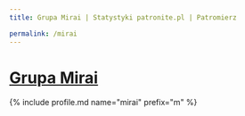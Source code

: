 ```yaml
---
title: Grupa Mirai | Statystyki patronite.pl | Patromierz

permalink: /mirai
---
```


# [Grupa Mirai](https://patronite.pl/mirai)

{% include profile.md name="mirai" prefix="m" %}
